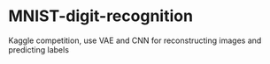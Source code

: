 # MNIST-digit-recognition
Kaggle competition, use VAE and CNN for reconstructing images and predicting labels
